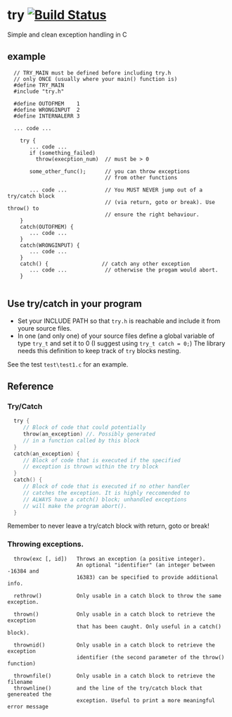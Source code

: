 # try    [![Build Status](https://travis-ci.com/rdentato/try.svg?branch=master)](https://travis-ci.com/rdentato/try) 

Simple and clean exception handling in C

## example

```
  // TRY_MAIN must be defined before including try.h
  // only ONCE (usually where your main() function is)
  #define TRY_MAIN
  #include "try.h"

  #define OUTOFMEM    1
  #define WRONGINPUT  2
  #define INTERNALERR 3
  
  ... code ...

    try {
       ... code ...
       if (something_failed) 
         throw(execption_num)  // must be > 0 
   
       some_other_func();      // you can throw exceptions
                               // from other functions 
   
       ... code ...            // You MUST NEVER jump out of a try/catch block
                               // (via return, goto or break). Use throw() to
                               // ensure the right behaviour.
    }  
    catch(OUTOFMEM) {
       ... code ...
    }
    catch(WRONGINPUT) {
       ... code ...
    }
    catch() {                 // catch any other exception
       ... code ...            // otherwise the progam would abort.
    }


```

## Use try/catch in your program

 - Set your INCLUDE PATH so that `try.h` is reachable and include it
   from youre source files. 
 - In one (and only one) of your source files define a global variable
   of type `try_t` and set it to 0 (I suggest using `try_t catch = 0;`)
   The library needs this definition to keep track of `try` blocks nesting.

See the test `test\test1.c` for an example.

## Reference

### Try/Catch

``` C
  try {
     // Block of code that could potentially
     throw(an_exception) //. Possibly generated
     // in a function called by this block
  }
  catch(an_exception) { 
     // Block of code that is executed if the specified
     // exception is thrown within the try block
  }
  catch() {
     // Block of code that is executed if no other handler
     // catches the exception. It is highly reccomended to 
     // ALWAYS have a catch() block; unhandled exceptions
     // will make the program abort().
  }
```
Remember to never leave a try/catch block with return, goto or break!

### Throwing exceptions.

```
  throw(exc [, id])   Throws an exception (a positive integer).
                      An optional "identifier" (an integer between -16384 and
                      16383) can be specified to provide additional info.

  rethrow()           Only usable in a catch block to throw the same exception.

  thrown()            Only usable in a catch block to retrieve the exception
                      that has been caught. Only useful in a catch() block).

  thrownid()          Only usable in a catch block to retrieve the exception
                      identifier (the second parameter of the throw() function)

  thrownfile()        Only usable in a catch block to retrieve the filename
  thrownline()        and the line of the try/catch block that genereated the
                      exception. Useful to print a more meaningful error message
```



